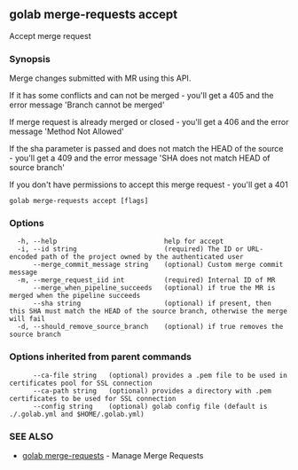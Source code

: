 ## golab merge-requests accept

Accept merge request

### Synopsis


Merge changes submitted with MR using this API.

If it has some conflicts and can not be merged - you'll get a 405 and the error message 'Branch cannot be merged'

If merge request is already merged or closed - you'll get a 406 and the error message 'Method Not Allowed'

If the sha parameter is passed and does not match the HEAD of the source - you'll get a 409 and the error message 'SHA does not match HEAD of source branch'

If you don't have permissions to accept this merge request - you'll get a 401

```
golab merge-requests accept [flags]
```

### Options

```
  -h, --help                           help for accept
  -i, --id string                      (required) The ID or URL-encoded path of the project owned by the authenticated user
      --merge_commit_message string    (optional) Custom merge commit message
  -m, --merge_request_iid int          (required) Internal ID of MR
      --merge_when_pipeline_succeeds   (optional) if true the MR is merged when the pipeline succeeds
      --sha string                     (optional) if present, then this SHA must match the HEAD of the source branch, otherwise the merge will fail
  -d, --should_remove_source_branch    (optional) if true removes the source branch
```

### Options inherited from parent commands

```
      --ca-file string   (optional) provides a .pem file to be used in certificates pool for SSL connection
      --ca-path string   (optional) provides a directory with .pem certificates to be used for SSL connection
      --config string    (optional) golab config file (default is ./.golab.yml and $HOME/.golab.yml)
```

### SEE ALSO
* [golab merge-requests](golab_merge-requests.md)	 - Manage Merge Requests

